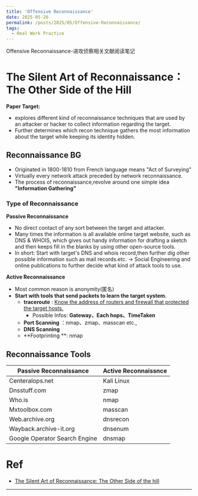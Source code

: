 ```yaml
---
title: 'Offensive Reconnaissance'
date: 2025-05-26
permalink: /posts/2025/05/Offensive-Reconnaissance/
tags:
  - Real Work Practice
---
```


Offensive Reconnaissance-进攻侦察相关文献阅读笔记



# The Silent Art of Reconnaissance：The Other Side of the Hill 

**Paper Target:** 

* explores different kind of reconnaissance techniques that are used by an attacker or hacker to collect information regarding the target. 
* Further determines which recon technique gathers the most information about the target while keeping its identity hidden. 

## Reconnaissance BG

* Originated in 1800-1810 from French language means "Act of Surveying"
* Virtually every network attack preceded by network reconnaissance.
* The process of reconnaissance,revolve around one simple idea **"Information Gathering"**

### Type of Reconnaissance 

**Passive Reconnaissance**

* No direct contact of any sort between the target and attacker.
* Many times the information is all available online target website, such as DNS & WHOIS, which gives out handy information for drafting a sketch and then keeps fill in the blanks by using other open-source tools.
* In short: Start with target's DNS and whois record,then further dig other possible information such as mail records.etc. -> Social Engineering and online publications to further decide what kind of attack tools to use.

**Active Reconnaissance**

* Most common reason is anonymity(匿名)
* **Start with tools that send packets to learn the target system.**
  * **traceroute** : <u>Know the address of routers and firewall that protected the target hosts.</u>
    * Possible Infos: **Gateway、Each hops、TimeTaken**
  * **Port Scanning** ：nmap、zmap、masscan etc.,
  * **DNS Scanning**
  * **Footprinting **: nmap

## Reconnaissance Tools

| Passive Reconnaissance        | Active Reconnaissnce |
| ----------------------------- | -------------------- |
| Centeralops.net               | Kali Linux           |
| Dnsstuff.com                  | zmap                 |
| Who.is                        | nmap                 |
| Mxtoolbox.com                 | masscan              |
| Web.archive.org               | dnsrecon             |
| Wayback.archive-it.org        | dnsenum              |
| Google Operator Search Engine | dnsmap               |









# Ref

* [The Silent Art of Reconnaissance: The Other Side of the hill](https://www.researchgate.net/profile/Usman-Dar-4/publication/341494652_The_Silent_Art_of_Reconnaissance_The_Other_Side_of_the_Hill/links/5ec42898299bf1c09acbd8ba/The-Silent-Art-of-Reconnaissance-The-Other-Side-of-the-Hill.pdf)






------

